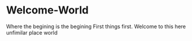 # Welcome-World
Where the begining is the begining
First things first. Welcome to this here unfimilar place world
